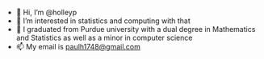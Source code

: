 - 👋 Hi, I’m @holleyp
- 👀 I’m interested in statistics and computing with that
- 🌱 I graduated from Purdue university with a dual degree in Mathematics and Statistics as well as a minor in computer science
- 📫 My  email is paulh1748@gmail.com

<!---
holleyp/holleyp is a ✨ special ✨ repository because its `README.md` (this file) appears on your GitHub profile.
You can click the Preview link to take a look at your changes.
--->
